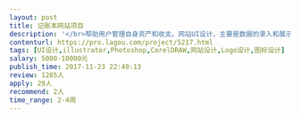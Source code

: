 ```yaml
---                
layout: post       
title: 记账本网站项目           
description: '</br>帮助用户管理自身资产和收支。网站UI设计，主要是数据的录入和展示，包括图表演示，要求完成页面设计，及静态页面切图。</br>'     
contenturl: https://pro.lagou.com/project/5217.html      
tags: [UI设计,illustrator,Photoshop,CorelDRAW,网站设计,Logo设计,图标设计]            
salary: 5000-10000元          
publish_time: 2017-11-23 22:49:13         
review: 1285人                   
apply: 29人                   
recommend: 2人                   
time_range: 2-4周              
---                 
```

